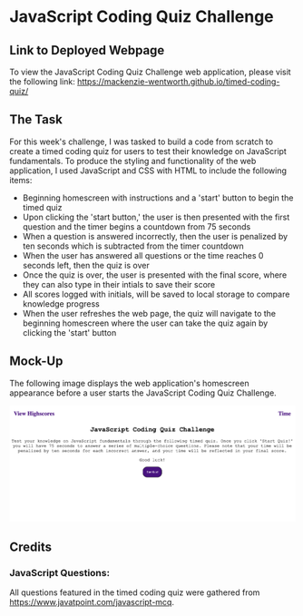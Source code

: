 # JavaScript Coding Quiz Challenge

## Link to Deployed Webpage 
To view the JavaScript Coding Quiz Challenge web application, please visit the following link: https://mackenzie-wentworth.github.io/timed-coding-quiz/


## The Task
For this week's challenge, I was tasked to build a code from scratch to create a timed coding quiz for users to test their knowledge on JavaScript fundamentals. To produce the styling and functionality of the web application, I used JavaScript and CSS with HTML to include the following items:

* Beginning homescreen with instructions and a 'start' button to begin the timed quiz
* Upon clicking the 'start button,' the user is then presented with the first question and the timer begins a countdown from 75 seconds
* When a question is answered incorrectly, then the user is penalized by ten seconds which is subtracted from the timer countdown
* When  the user has answered all questions or the time reaches 0 seconds left, then the quiz is over
* Once the quiz is over, the user is presented with the final score, where they can also type in their intials to save their score
* All scores logged with initials, will be saved to local storage to compare knowledge progress
* When the user refreshes the web page, the quiz will navigate to the beginning homescreen where the user can take the quiz again by clicking the 'start' button


## Mock-Up

The following image displays the web application's homescreen appearance before a user starts the JavaScript Coding Quiz Challenge.

![An image of the beginning screen when a user enters the web application for the JavaScript Coding Quiz Challenge.](./assets/images/coding-quiz-deployed-webpage.png)


## Credits

### JavaScript Questions:
All questions featured in the timed coding quiz were gathered from https://www.javatpoint.com/javascript-mcq.
